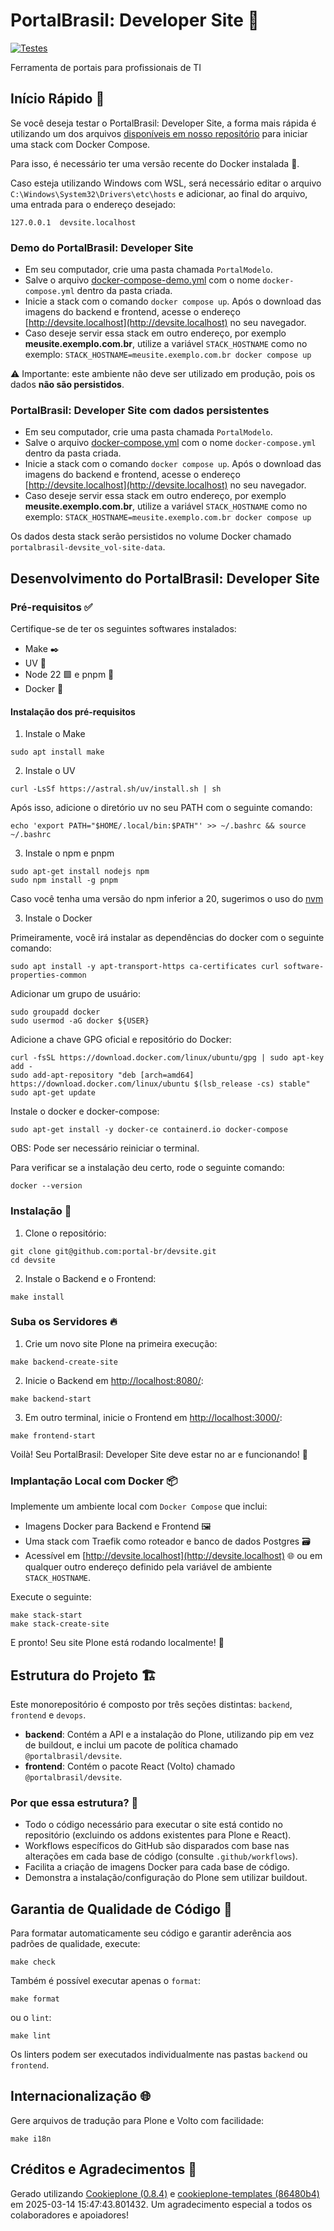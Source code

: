 # PortalBrasil: Developer Site 🚀

[![Testes](https://github.com/portal-br/devsite/actions/workflows/main.yml/badge.svg)](https://github.com/portal-br/devsite/actions/workflows/main.yml)

Ferramenta de portais para profissionais de TI

## Início Rápido 🏁

Se você deseja testar o PortalBrasil: Developer Site, a forma mais rápida é utilizando um dos arquivos [disponíveis em nosso repositório](https://github.com/portal-br/devsite/) para iniciar uma stack com Docker Compose.

Para isso, é necessário ter uma versão recente do Docker instalada 🐳.

Caso esteja utilizando Windows com WSL, será necessário editar o arquivo `C:\Windows\System32\Drivers\etc\hosts` e adicionar, ao final do arquivo, uma entrada para o endereço desejado:

```
127.0.0.1  devsite.localhost
```

### Demo do PortalBrasil: Developer Site

- Em seu computador, crie uma pasta chamada `PortalModelo`.
- Salve o arquivo [docker-compose-demo.yml](https://raw.githubusercontent.com/portal-br/devsite/refs/heads/main/docker-compose-demo.yml) com o nome `docker-compose.yml` dentro da pasta criada.
- Inicie a stack com o comando `docker compose up`. Após o download das imagens do backend e frontend, acesse o endereço [http://devsite.localhost](http://devsite.localhost) no seu navegador.
- Caso deseje servir essa stack em outro endereço, por exemplo **meusite.exemplo.com.br**, utilize a variável `STACK_HOSTNAME` como no exemplo:
  `STACK_HOSTNAME=meusite.exemplo.com.br docker compose up`

⚠️ Importante: este ambiente não deve ser utilizado em produção, pois os dados **não são persistidos**.

### PortalBrasil: Developer Site com dados persistentes

- Em seu computador, crie uma pasta chamada `PortalModelo`.
- Salve o arquivo [docker-compose.yml](https://raw.githubusercontent.com/portal-br/devsite/refs/heads/main/docker-compose.yml) com o nome `docker-compose.yml` dentro da pasta criada.
- Inicie a stack com o comando `docker compose up`. Após o download das imagens do backend e frontend, acesse o endereço [http://devsite.localhost](http://devsite.localhost) no seu navegador.
- Caso deseje servir essa stack em outro endereço, por exemplo **meusite.exemplo.com.br**, utilize a variável `STACK_HOSTNAME` como no exemplo:
  `STACK_HOSTNAME=meusite.exemplo.com.br docker compose up`

Os dados desta stack serão persistidos no volume Docker chamado `portalbrasil-devsite_vol-site-data`.

## Desenvolvimento do PortalBrasil: Developer Site

### Pré-requisitos ✅

Certifique-se de ter os seguintes softwares instalados:

- Make ✒️ 
- UV 🐍
- Node 22 🟩 e pnpm 🧶
- Docker 🐳


#### Instalação dos pré-requisitos 

1. Instale o Make

```shell 
sudo apt install make
```

2. Instale o UV

```shell
curl -LsSf https://astral.sh/uv/install.sh | sh
```

Após isso, adicione o diretório uv no seu PATH com o seguinte comando:

```shell
echo 'export PATH="$HOME/.local/bin:$PATH"' >> ~/.bashrc && source ~/.bashrc
```

3. Instale o npm e pnpm

```shell 
sudo apt-get install nodejs npm
sudo npm install -g pnpm
```

Caso você tenha uma versão do npm inferior a 20, sugerimos o uso do [nvm](https://github.com/nvm-sh/nvm)


3. Instale o Docker

Primeiramente, você irá instalar as dependências do docker com o seguinte comando:

```shell
sudo apt install -y apt-transport-https ca-certificates curl software-properties-common
```

Adicionar um grupo de usuário:

```shell
sudo groupadd docker
sudo usermod -aG docker ${USER}
```

Adicione a chave GPG oficial e repositório do Docker:

```shell
curl -fsSL https://download.docker.com/linux/ubuntu/gpg | sudo apt-key add -
sudo add-apt-repository "deb [arch=amd64] https://download.docker.com/linux/ubuntu $(lsb_release -cs) stable"
sudo apt-get update
```

Instale o docker e docker-compose:

```shell
sudo apt-get install -y docker-ce containerd.io docker-compose
```

OBS: Pode ser necessário reiniciar o terminal.

Para verificar se a instalação deu certo, rode o seguinte comando:

```shell
docker --version
```

### Instalação 🔧

1. Clone o repositório:

```shell
git clone git@github.com:portal-br/devsite.git
cd devsite
```

2. Instale o Backend e o Frontend:

```shell
make install
```

### Suba os Servidores 🔥

1. Crie um novo site Plone na primeira execução:

```shell
make backend-create-site
```

2. Inicie o Backend em [http://localhost:8080/](http://localhost:8080/):

```shell
make backend-start
```

3. Em outro terminal, inicie o Frontend em [http://localhost:3000/](http://localhost:3000/):

```shell
make frontend-start
```

Voilà! Seu PortalBrasil: Developer Site deve estar no ar e funcionando! 🎉

### Implantação Local com Docker 📦

Implemente um ambiente local com `Docker Compose` que inclui:

- Imagens Docker para Backend e Frontend 🖼️
- Uma stack com Traefik como roteador e banco de dados Postgres 🗃️
- Acessível em [http://devsite.localhost](http://devsite.localhost) 🌐 ou em qualquer outro endereço definido pela variável de ambiente `STACK_HOSTNAME`.

Execute o seguinte:

```shell
make stack-start
make stack-create-site
```

E pronto! Seu site Plone está rodando localmente! 🚀

## Estrutura do Projeto 🏗️

Este monorepositório é composto por três seções distintas: `backend`, `frontend` e `devops`.

- **backend**: Contém a API e a instalação do Plone, utilizando pip em vez de buildout, e inclui um pacote de política chamado `@portalbrasil/devsite`.
- **frontend**: Contém o pacote React (Volto) chamado `@portalbrasil/devsite`.

### Por que essa estrutura? 🤔

- Todo o código necessário para executar o site está contido no repositório (excluindo os addons existentes para Plone e React).
- Workflows específicos do GitHub são disparados com base nas alterações em cada base de código (consulte `.github/workflows`).
- Facilita a criação de imagens Docker para cada base de código.
- Demonstra a instalação/configuração do Plone sem utilizar buildout.

## Garantia de Qualidade de Código 🧐

Para formatar automaticamente seu código e garantir aderência aos padrões de qualidade, execute:

```shell
make check
```

Também é possível executar apenas o `format`:

```shell
make format
```

ou o `lint`:

```shell
make lint
```

Os linters podem ser executados individualmente nas pastas `backend` ou `frontend`.

## Internacionalização 🌐

Gere arquivos de tradução para Plone e Volto com facilidade:

```shell
make i18n
```

## Créditos e Agradecimentos 🙏

Gerado utilizando [Cookieplone (0.8.4)](https://github.com/plone/cookieplone) e [cookieplone-templates (86480b4)](https://github.com/plone/cookieplone-templates/commit/86480b44baa3953c98534071089ac3c6b656f3f5) em 2025-03-14 15:47:43.801432. Um agradecimento especial a todos os colaboradores e apoiadores!
